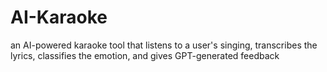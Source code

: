 # AI-Karaoke
an AI-powered karaoke tool that listens to a user's singing, transcribes the lyrics, classifies the emotion, and gives GPT-generated feedback
